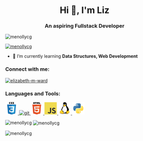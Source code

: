 <h1 align="center">Hi 👋, I'm Liz</h1>
<h3 align="center">An aspiring Fullstack Developer</h3>

<p align="left"> <img src="https://komarev.com/ghpvc/?username=menollycg&label=Profile%20views&color=0e75b6&style=flat" alt="menollycg" /> </p>

<p align="left"> <a href="https://github.com/ryo-ma/github-profile-trophy"><img src="https://github-profile-trophy.vercel.app/?username=menollycg" alt="menollycg" /></a> </p>

- 🌱 I’m currently learning **Data Structures, Web Development**

<h3 align="left">Connect with me:</h3>
<p align="left">
<a href="https://linkedin.com/in/elizabeth-m-ward" target="blank"><img align="center" src="https://raw.githubusercontent.com/rahuldkjain/github-profile-readme-generator/master/src/images/icons/Social/linked-in-alt.svg" alt="elizabeth-m-ward" height="30" width="40" /></a>
</p>

<h3 align="left">Languages and Tools:</h3>
<p align="left"> <a href="https://www.w3schools.com/css/" target="_blank" rel="noreferrer"> <img src="https://raw.githubusercontent.com/devicons/devicon/master/icons/css3/css3-original-wordmark.svg" alt="css3" width="40" height="40"/> </a> <a href="https://git-scm.com/" target="_blank" rel="noreferrer"> <img src="https://www.vectorlogo.zone/logos/git-scm/git-scm-icon.svg" alt="git" width="40" height="40"/> </a> <a href="https://www.w3.org/html/" target="_blank" rel="noreferrer"> <img src="https://raw.githubusercontent.com/devicons/devicon/master/icons/html5/html5-original-wordmark.svg" alt="html5" width="40" height="40"/> </a> <a href="https://developer.mozilla.org/en-US/docs/Web/JavaScript" target="_blank" rel="noreferrer"> <img src="https://raw.githubusercontent.com/devicons/devicon/master/icons/javascript/javascript-original.svg" alt="javascript" width="40" height="40"/> </a> <a href="https://www.linux.org/" target="_blank" rel="noreferrer"> <img src="https://raw.githubusercontent.com/devicons/devicon/master/icons/linux/linux-original.svg" alt="linux" width="40" height="40"/> </a> <a href="https://www.python.org" target="_blank" rel="noreferrer"> <img src="https://raw.githubusercontent.com/devicons/devicon/master/icons/python/python-original.svg" alt="python" width="40" height="40"/> </a> </p>

<p><img align="left" src="https://github-readme-stats.vercel.app/api/top-langs?username=menollycg&show_icons=true&locale=en&layout=compact" alt="menollycg" /></p>

<p>&nbsp;<img align="center" src="https://github-readme-stats.vercel.app/api?username=menollycg&show_icons=true&locale=en" alt="menollycg" /></p>

<p><img align="center" src="https://github-readme-streak-stats.herokuapp.com/?user=menollycg&" alt="menollycg" /></p>
